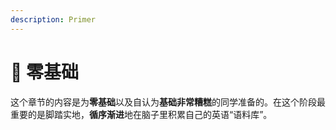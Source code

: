 ```yaml
---
description: Primer
---
```


# 🐣 零基础

这个章节的内容是为**零基础**以及自认为**基础非常糟糕**的同学准备的。在这个阶段最重要的是脚踏实地，**循序渐进**地在脑子里积累自己的英语“语料库”。
